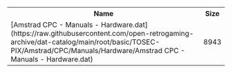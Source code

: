 <table>
<tr><th>Name</th><th>Size</th></tr>
<tr><td>[Amstrad CPC - Manuals - Hardware.dat](https://raw.githubusercontent.com/open-retrogaming-archive/dat-catalog/main/root/basic/TOSEC-PIX/Amstrad/CPC/Manuals/Hardware/Amstrad CPC - Manuals - Hardware.dat)</td><td>8943</td></tr>
</table>
